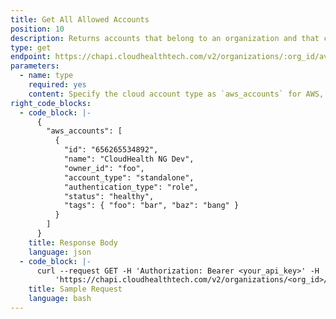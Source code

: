 ```yaml
---
title: Get All Allowed Accounts
position: 10
description: Returns accounts that belong to an organization and that can be assigned to potential child organizations. So, you would make a GET call on the organization's parent organization that you want to add accounts to.
type: get
endpoint: https://chapi.cloudhealthtech.com/v2/organizations/:org_id/available_accounts
parameters:
  - name: type
    required: yes
    content: Specify the cloud account type as `aws_accounts` for AWS, `azure_subscriptions` for Azure, `gcp_compute_projects` for GCP, `data_center_accounts` for Data Center, or `vmware_csp_organizations` for VMware Cloud.
right_code_blocks:
  - code_block: |-
      {
        "aws_accounts": [
          {
            "id": "656265534892",
            "name": "CloudHealth NG Dev",
            "owner_id": "foo",
            "account_type": "standalone",
            "authentication_type": "role",
            "status": "healthy",
            "tags": { "foo": "bar", "baz": "bang" }
          }
        ]
      }
    title: Response Body
    language: json
  - code_block: |-
      curl --request GET -H 'Authorization: Bearer <your_api_key>' -H 'Content-Type: application/json' -d  
          'https://chapi.cloudhealthtech.com/v2/organizations/<org_id>/available_accounts?type=aws_accounts'
    title: Sample Request
    language: bash
---
```

